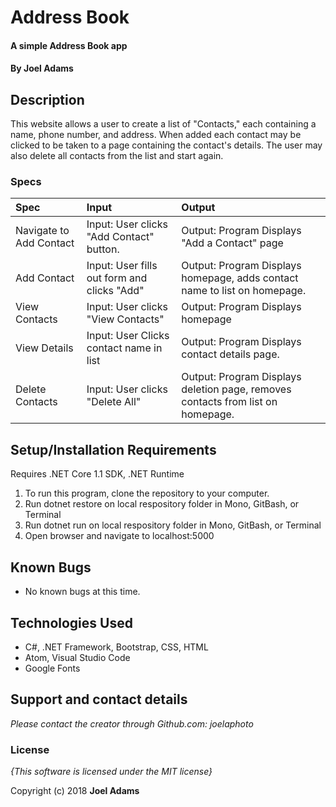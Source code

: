# Address Book

#### A simple Address Book app

#### By **Joel Adams**

## Description

This website allows a user to create a list of "Contacts," each containing a name, phone number, and address. When added each contact may be clicked to be taken to a page containing the contact's details. The user may also delete all contacts from the list and start again.

### Specs
| Spec | Input | Output |
| :-------------     | :------------- | :------------- |
| Navigate to Add Contact  | Input: User clicks "Add Contact" button. | Output: Program Displays "Add a Contact" page |
| Add Contact | Input: User fills out form and clicks "Add" | Output: Program Displays homepage, adds contact name to list on homepage. |
| View Contacts | Input: User clicks "View Contacts" | Output: Program Displays homepage |
| View Details | Input: User Clicks contact name in list | Output: Program Displays contact details page. |
| Delete Contacts | Input: User clicks "Delete All" | Output: Program Displays deletion page, removes contacts from list on homepage. |


## Setup/Installation Requirements
Requires .NET Core 1.1 SDK, .NET Runtime

1. To run this program, clone the repository to your computer.
2. Run dotnet restore on local respository folder in Mono, GitBash, or Terminal
3. Run dotnet run on local respository folder in Mono, GitBash, or Terminal
4. Open browser and navigate to localhost:5000

## Known Bugs
* No known bugs at this time.

## Technologies Used
  * C#, .NET Framework, Bootstrap, CSS, HTML
  * Atom, Visual Studio Code
  * Google Fonts


## Support and contact details

_Please contact  the creator through Github.com: joelaphoto_

### License

*{This software is licensed under the MIT license}*

Copyright (c) 2018 **Joel Adams**
